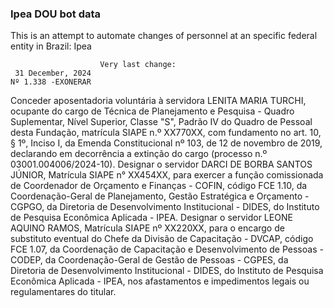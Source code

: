  ### Ipea DOU bot data
 This is an attempt to automate changes of personnel at an specific federal entity in Brazil: Ipea
 
                        Very last change: 
 	 31 December, 2024
	Nº 1.338 -EXONERAR
Conceder aposentadoria voluntária à servidora LENITA MARIA TURCHI, ocupante do cargo de Técnica de Planejamento e Pesquisa - Quadro Suplementar, Nível Superior, Classe "S", Padrão IV do Quadro de Pessoal desta Fundação, matrícula SIAPE n.º XX770XX, com fundamento no art. 10, § 1º, Inciso I, da Emenda Constitucional nº 103, de 12 de novembro de 2019, declarando em decorrência a extinção do cargo (processo n.º 03001.004006/2024-10).
Designar o servidor DARCI DE BORBA SANTOS JÚNIOR, Matrícula SIAPE n° XX454XX, para exercer a função comissionada de Coordenador de Orçamento e Finanças - COFIN, código FCE 1.10, da Coordenação-Geral de Planejamento, Gestão Estratégica e Orçamento - CGPGO, da Diretoria de Desenvolvimento Institucional - DIDES, do Instituto de Pesquisa Econômica Aplicada - IPEA.
Designar o servidor LEONE AQUINO RAMOS, Matrícula SIAPE nº XX220XX, para o encargo de substituto eventual do Chefe da Divisão de Capacitação - DVCAP, código FCE 1.07, da Coordenação de Capacitação e Desenvolvimento de Pessoas - CODEP, da Coordenação-Geral de Gestão de Pessoas - CGPES, da Diretoria de Desenvolvimento Institucional - DIDES, do Instituto de Pesquisa Econômica Aplicada - IPEA, nos afastamentos e impedimentos legais ou regulamentares do titular.
